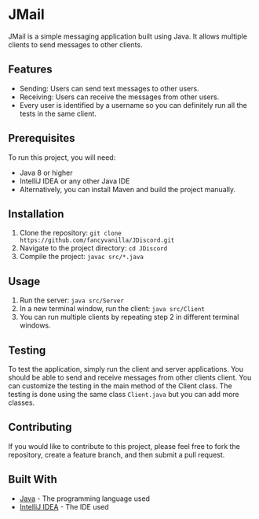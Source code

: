 # JMail

JMail is a simple messaging application built using Java. It allows multiple clients to send messages to other clients.

## Features

- Sending: Users can send text messages to other users.
- Receiving: Users can receive the messages from other users.
- Every user is identified by a username so you can definitely run all the tests in the same client.

## Prerequisites

To run this project, you will need:

- Java 8 or higher
- IntelliJ IDEA or any other Java IDE
- Alternatively, you can install Maven and build the project manually.

## Installation

1. Clone the repository: `git clone https://github.com/fancyvanilla/JDiscord.git`
2. Navigate to the project directory: `cd JDiscord`
3. Compile the project: `javac src/*.java`

## Usage

1. Run the server: `java src/Server`
2. In a new terminal window, run the client: `java src/Client`
3. You can run multiple clients by repeating step 2 in different terminal windows.

## Testing

To test the application, simply run the client and server applications. You should be able to send and receive messages from other clients client.
You can customize the testing in the main method of the Client class.
The testing is done using the same class `Client.java` but you can add more classes.

## Contributing

If you would like to contribute to this project, please feel free to fork the repository, create a feature branch, and then submit a pull request.

## Built With

- [Java](https://www.java.com/) - The programming language used
- [IntelliJ IDEA](https://www.jetbrains.com/idea/) - The IDE used
